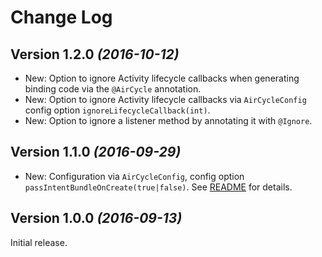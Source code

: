 Change Log
==========

Version 1.2.0 *(2016-10-12)*
----------------------------

* New: Option to ignore Activity lifecycle callbacks when generating binding code via the `@AirCycle` annotation.
* New: Option to ignore Activity lifecycle callbacks via `AirCycleConfig` config option `ignoreLifecycleCallback(int)`.
* New: Option to ignore a listener method by annotating it with `@Ignore`.


Version 1.1.0 *(2016-09-29)*
----------------------------

* New: Configuration via `AirCycleConfig`, config option `passIntentBundleOnCreate(true|false)`. See [README](README.md) for details.


Version 1.0.0 *(2016-09-13)*
----------------------------

Initial release.

